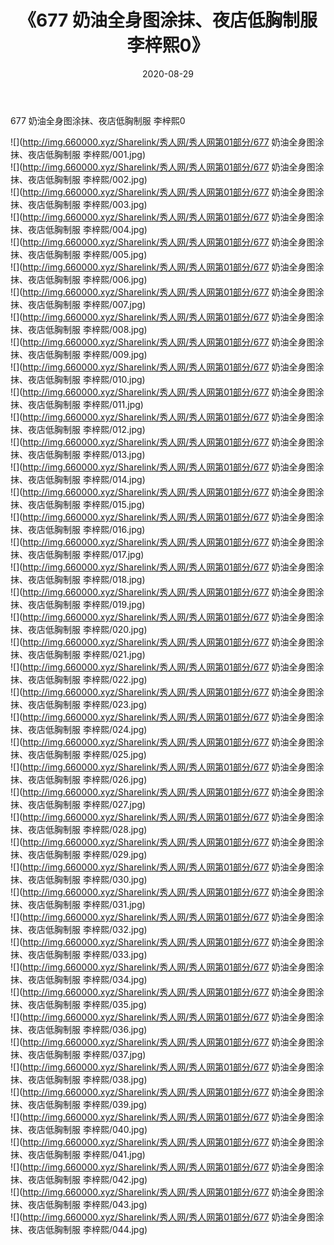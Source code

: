 ﻿---
layout: post
title:  《677 奶油全身图涂抹、夜店低胸制服 李梓熙0》
date:   2020-08-29
img: http://img.660000.xyz/Sharelink/秀人网/秀人网第01部分/677 奶油全身图涂抹、夜店低胸制服 李梓熙0/000.jpg
categories: [美女, 清纯, 唯美]
---

677 奶油全身图涂抹、夜店低胸制服 李梓熙0

  ![](http://img.660000.xyz/Sharelink/秀人网/秀人网第01部分/677 奶油全身图涂抹、夜店低胸制服 李梓熙/001.jpg) <br> ![](http://img.660000.xyz/Sharelink/秀人网/秀人网第01部分/677 奶油全身图涂抹、夜店低胸制服 李梓熙/002.jpg) <br> ![](http://img.660000.xyz/Sharelink/秀人网/秀人网第01部分/677 奶油全身图涂抹、夜店低胸制服 李梓熙/003.jpg) <br> ![](http://img.660000.xyz/Sharelink/秀人网/秀人网第01部分/677 奶油全身图涂抹、夜店低胸制服 李梓熙/004.jpg) <br> ![](http://img.660000.xyz/Sharelink/秀人网/秀人网第01部分/677 奶油全身图涂抹、夜店低胸制服 李梓熙/005.jpg) <br> ![](http://img.660000.xyz/Sharelink/秀人网/秀人网第01部分/677 奶油全身图涂抹、夜店低胸制服 李梓熙/006.jpg) <br> ![](http://img.660000.xyz/Sharelink/秀人网/秀人网第01部分/677 奶油全身图涂抹、夜店低胸制服 李梓熙/007.jpg) <br> ![](http://img.660000.xyz/Sharelink/秀人网/秀人网第01部分/677 奶油全身图涂抹、夜店低胸制服 李梓熙/008.jpg) <br> ![](http://img.660000.xyz/Sharelink/秀人网/秀人网第01部分/677 奶油全身图涂抹、夜店低胸制服 李梓熙/009.jpg) <br> ![](http://img.660000.xyz/Sharelink/秀人网/秀人网第01部分/677 奶油全身图涂抹、夜店低胸制服 李梓熙/010.jpg) <br> ![](http://img.660000.xyz/Sharelink/秀人网/秀人网第01部分/677 奶油全身图涂抹、夜店低胸制服 李梓熙/011.jpg) <br> ![](http://img.660000.xyz/Sharelink/秀人网/秀人网第01部分/677 奶油全身图涂抹、夜店低胸制服 李梓熙/012.jpg) <br> ![](http://img.660000.xyz/Sharelink/秀人网/秀人网第01部分/677 奶油全身图涂抹、夜店低胸制服 李梓熙/013.jpg) <br> ![](http://img.660000.xyz/Sharelink/秀人网/秀人网第01部分/677 奶油全身图涂抹、夜店低胸制服 李梓熙/014.jpg) <br> ![](http://img.660000.xyz/Sharelink/秀人网/秀人网第01部分/677 奶油全身图涂抹、夜店低胸制服 李梓熙/015.jpg) <br> ![](http://img.660000.xyz/Sharelink/秀人网/秀人网第01部分/677 奶油全身图涂抹、夜店低胸制服 李梓熙/016.jpg) <br> ![](http://img.660000.xyz/Sharelink/秀人网/秀人网第01部分/677 奶油全身图涂抹、夜店低胸制服 李梓熙/017.jpg) <br> ![](http://img.660000.xyz/Sharelink/秀人网/秀人网第01部分/677 奶油全身图涂抹、夜店低胸制服 李梓熙/018.jpg) <br> ![](http://img.660000.xyz/Sharelink/秀人网/秀人网第01部分/677 奶油全身图涂抹、夜店低胸制服 李梓熙/019.jpg) <br> ![](http://img.660000.xyz/Sharelink/秀人网/秀人网第01部分/677 奶油全身图涂抹、夜店低胸制服 李梓熙/020.jpg) <br> ![](http://img.660000.xyz/Sharelink/秀人网/秀人网第01部分/677 奶油全身图涂抹、夜店低胸制服 李梓熙/021.jpg) <br> ![](http://img.660000.xyz/Sharelink/秀人网/秀人网第01部分/677 奶油全身图涂抹、夜店低胸制服 李梓熙/022.jpg) <br> ![](http://img.660000.xyz/Sharelink/秀人网/秀人网第01部分/677 奶油全身图涂抹、夜店低胸制服 李梓熙/023.jpg) <br> ![](http://img.660000.xyz/Sharelink/秀人网/秀人网第01部分/677 奶油全身图涂抹、夜店低胸制服 李梓熙/024.jpg) <br> ![](http://img.660000.xyz/Sharelink/秀人网/秀人网第01部分/677 奶油全身图涂抹、夜店低胸制服 李梓熙/025.jpg) <br> ![](http://img.660000.xyz/Sharelink/秀人网/秀人网第01部分/677 奶油全身图涂抹、夜店低胸制服 李梓熙/026.jpg) <br> ![](http://img.660000.xyz/Sharelink/秀人网/秀人网第01部分/677 奶油全身图涂抹、夜店低胸制服 李梓熙/027.jpg) <br> ![](http://img.660000.xyz/Sharelink/秀人网/秀人网第01部分/677 奶油全身图涂抹、夜店低胸制服 李梓熙/028.jpg) <br> ![](http://img.660000.xyz/Sharelink/秀人网/秀人网第01部分/677 奶油全身图涂抹、夜店低胸制服 李梓熙/029.jpg) <br> ![](http://img.660000.xyz/Sharelink/秀人网/秀人网第01部分/677 奶油全身图涂抹、夜店低胸制服 李梓熙/030.jpg) <br> ![](http://img.660000.xyz/Sharelink/秀人网/秀人网第01部分/677 奶油全身图涂抹、夜店低胸制服 李梓熙/031.jpg) <br> ![](http://img.660000.xyz/Sharelink/秀人网/秀人网第01部分/677 奶油全身图涂抹、夜店低胸制服 李梓熙/032.jpg) <br> ![](http://img.660000.xyz/Sharelink/秀人网/秀人网第01部分/677 奶油全身图涂抹、夜店低胸制服 李梓熙/033.jpg) <br> ![](http://img.660000.xyz/Sharelink/秀人网/秀人网第01部分/677 奶油全身图涂抹、夜店低胸制服 李梓熙/034.jpg) <br> ![](http://img.660000.xyz/Sharelink/秀人网/秀人网第01部分/677 奶油全身图涂抹、夜店低胸制服 李梓熙/035.jpg) <br> ![](http://img.660000.xyz/Sharelink/秀人网/秀人网第01部分/677 奶油全身图涂抹、夜店低胸制服 李梓熙/036.jpg) <br> ![](http://img.660000.xyz/Sharelink/秀人网/秀人网第01部分/677 奶油全身图涂抹、夜店低胸制服 李梓熙/037.jpg) <br> ![](http://img.660000.xyz/Sharelink/秀人网/秀人网第01部分/677 奶油全身图涂抹、夜店低胸制服 李梓熙/038.jpg) <br> ![](http://img.660000.xyz/Sharelink/秀人网/秀人网第01部分/677 奶油全身图涂抹、夜店低胸制服 李梓熙/039.jpg) <br> ![](http://img.660000.xyz/Sharelink/秀人网/秀人网第01部分/677 奶油全身图涂抹、夜店低胸制服 李梓熙/040.jpg) <br> ![](http://img.660000.xyz/Sharelink/秀人网/秀人网第01部分/677 奶油全身图涂抹、夜店低胸制服 李梓熙/041.jpg) <br> ![](http://img.660000.xyz/Sharelink/秀人网/秀人网第01部分/677 奶油全身图涂抹、夜店低胸制服 李梓熙/042.jpg) <br> ![](http://img.660000.xyz/Sharelink/秀人网/秀人网第01部分/677 奶油全身图涂抹、夜店低胸制服 李梓熙/043.jpg) <br> ![](http://img.660000.xyz/Sharelink/秀人网/秀人网第01部分/677 奶油全身图涂抹、夜店低胸制服 李梓熙/044.jpg) <br>